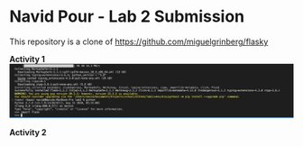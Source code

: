 # Navid Pour - Lab 2 Submission
This repository is a clone of https://github.com/miguelgrinberg/flasky

**Activity 1**
![Activity 1 Screenshot](./screenshot_1.png)

**Activity 2**


